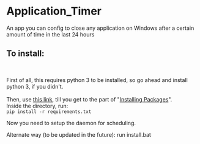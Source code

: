 # Application_Timer
An app you can config to close any application on Windows after a certain amount of time in the last 24 hours

<h2>To install:</h2></br>

First of all, this requires python 3 to be installed, so go ahead and install python 3, if you didn't.</br></br>
Then, use [this link](https://packaging.python.org/guides/installing-using-pip-and-virtual-environments/),
till you get to the part of "[Installing Packages](https://packaging.python.org/guides/installing-using-pip-and-virtual-environments/#installing-packages)".</br>
Inside the directory, run:</br>
```pip install -r requirements.txt```

Now you need to setup the daemon for scheduling.


Alternate way (to be updated in the future):
run install.bat
